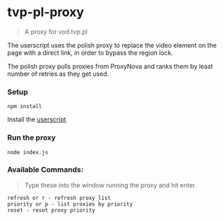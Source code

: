 # tvp-pl-proxy
> A proxy for vod.tvp.pl

The userscript uses the polish proxy to replace the video element on the page with a direct link, in order to bypass the region lock.

The polish proxy pulls proxies from ProxyNova and ranks them by least number of retries as they get used.

### Setup

```
npm install
```

Install the [userscript](https://github.com/patkub/tvp-pl-proxy/raw/master/vod.tvp.pl%20proxy.user.js)

### Run the proxy

```
node index.js
```

### Available Commands: 
>  Type these into the window running the proxy and hit enter.

```
refresh or r - refresh proxy list 
priority or p - list proxies by priority 
reset - reset proxy priority
```